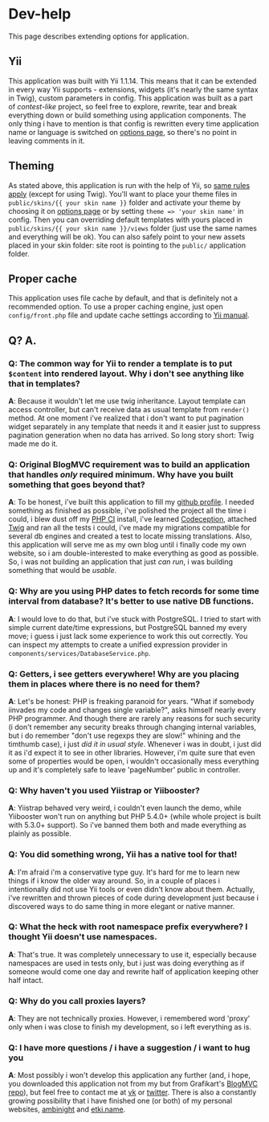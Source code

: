 # Dev-help

This page describes extending options for application.

## Yii

This application was built with Yii 1.1.14. This means that it can be extended
in every way Yii supports - extensions, widgets (it's nearly the same syntax in
Twig), custom parameters in config.
This application was built as a part of *contest-like* project, so feel free to
explore, rewrite, tear and break everything down or build something using
application components.
The only thing i have to mention is that config is rewritten every time
application name or language is switched on [options page](/admin/options), so
there's no point in leaving comments in it.

## Theming

As stated above, this application is run with the help of Yii, so
[same rules apply](http://www.yiiframework.com/doc/guide/1.1/en/topics.theming)
(except for using Twig). You'll want to place your theme files in
`public/skins/{{ your skin name }}` folder and activate your theme by choosing
 it on [options page](/admin/options) or by setting
`theme => 'your skin name'` in config. Then you can overriding
default templates with yours placed in `public/skins/{{ your skin name }}/views`
folder (just use the same names and everything will be ok). You can also safely
point to your new assets placed in your skin folder: site root is pointing to
the `public/` application folder.

## Proper cache

This application uses file cache by default, and that is definitely not a
recommended option. To use a proper caching engine, just open
`config/front.php` file and update cache settings according to
[Yii manual](http://www.yiiframework.com/doc/guide/1.1/en/caching.overview).

## Q? A.

### Q: The common way for Yii to render a template is to put `$content` into rendered layout. Why i don't see anything like that in templates?

**A**: Because it wouldn't let me use twig inheritance. Layout template can
access controller, but can't receive data as usual template from `render()`
method. At one moment i've realized that i don't want to put pagination widget
separately in any template that needs it and it easier just to suppress
pagination generation when no data has arrived. So long story short: Twig made
me do it.

### Q: Original BlogMVC requirement was to build an application that handles *only* required minimum. Why have you built something that goes beyond that?

**A**: To be honest, i've built this application to fill my
[github profile](https://github.com/etki). I needed something as finished as
possible, i've polished the project all the time i could, i blew dust off my
[PHP CI](https://github.com/Block8/PHPCI) install, i've learned
[Codeception](https://github.com/Codeception/Codeception), attached
[Twig](https://github.com/fabpot/Twig) and ran all the tests i could, i've made
my migrations compatible for several db engines and created a test to locate
missing translations.
Also, this application will serve me as my own blog until i finally code my own
website, so i am double-interested to make everything as good as possible.
So, i was not building an application that just *can run*, i was building
something that would be *usable*.

### Q: Why are you using PHP dates to fetch records for some time interval from database? It's better to use native DB functions.

**A**: I would love to do that, but i've stuck with PostgreSQL. I tried to start
with simple current date/time expressions, but PostgreSQL banned my every move;
i guess i just lack some experience to work this out correctly. You can inspect
my attempts to create a unified expression provider in
`components/services/DatabaseService.php`.

### Q: Getters, i see getters everywhere! Why are you placing them in places where there is no need for them?

**A**: Let's be honest: PHP is freaking paranoid for years. "What if somebody
iinvades my code and changes single variable?", asks himself nearly every PHP
programmer. And though there are rarely any reasons for such security (i don't
remember any security breaks through changing internal variables, but i do
remember "don't use regexps they are slow!" whining and the timthumb case), i
just *did it in usual style*. Whenever i was in doubt, i just did it as i'd
expect it to see in other libraries. However, i'm quite sure that even some of
properties would be open, i wouldn't occasionally mess everything up and it's
completely safe to leave 'pageNumber' public in controller.

### Q: Why haven't you used Yiistrap or Yiibooster?

**A**: Yiistrap behaved very weird, i couldn't even launch the demo, while
 Yiibooster won't run on anything but PHP 5.4.0+ (while whole project is built
 with 5.3.0+ support). So i've banned them both and made everything as plainly
 as possible.

### Q: You did something wrong, Yii has a native tool for that!

**A**: I'm afraid i'm a conservative type guy. It's hard for me to learn new
things if i know the older way around. So, in a couple of places i intentionally
did not use Yii tools or even didn't know about them. Actually, i've rewritten
and thrown pieces of code during development just because i discovered ways to
do same thing in more elegant or native manner.

### Q: What the heck with root namespace prefix everywhere? I thought Yii doesn't use namespaces.

**A**: That's true. It was completely unnecessary to use it, especially because
namespaces are used in tests only, but i just was doing everything as if someone
would come one day and rewrite half of application keeping other half intact.

### Q: Why do you call proxies layers?

**A**: They are not technically proxies. However, i remembered word 'proxy' only
when i was close to finish my development, so i left everything as is.

### Q: I have more questions / i have a suggestion / i want to hug you

**A**: Most possibly i won't develop this application any further (and, i hope,
you downloaded this application not from my but from Grafikart's
[BlogMVC repo](https://github.com/Grafikart/BlogMVC)), but feel free
to contact me at [vk](http://vk.com/fikey) or
[twitter](https://twitter.com/flickpicker). There is also a constantly growing
possibility that i have finished one (or both) of my personal websites,
[ambinight](http://ambinight.com) and [etki.name](http://etki.name).
